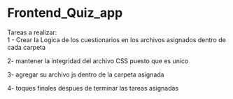 # Frontend_Quiz_app

Tareas a realizar:<br>
1 - Crear la Logica de los cuestionarios en los archivos asignados dentro de cada carpeta

2- mantener la integridad del archivo CSS puesto que es unico

3- agregar su archivo js dentro de la carpeta asignada

4- toques finales despues de terminar las tareas asignadas
